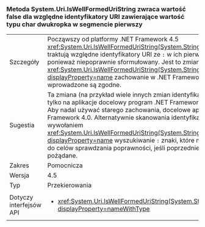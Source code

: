 ### <a name="systemuriiswellformeduristring-method-returns-false-for-relative-uris-with-a-colon-char-in-first-segment"></a>Metoda System.Uri.IsWellFormedUriString zwraca wartość false dla względne identyfikatory URI zawierające wartość typu char dwukropka w segmencie pierwszy

|   |   |
|---|---|
|Szczegóły|Począwszy od platformy .NET Framework 4.5 <xref:System.Uri.IsWellFormedUriString(System.String,System.UriKind)> traktują względne identyfikatory URI ze <code>:</code> w ich pierwszy segment, ponieważ niepoprawnie sformułowany. Jest to zmiana z <xref:System.Uri.IsWellFormedUriString(System.String,System.UriKind)?displayProperty=name> zachowanie w .NET Framework 4.0 RFC3986 wprowadzone są zgodne.|
|Sugestia|Ta zmiana (na przykład wiele innych zmian identyfikatora URI) mają wpływ tylko na aplikacje docelowy program .NET Framework 4.5 (lub nowszej). Aby nadal używać starego zachowania, docelowe aplikacji .NET Framework 4.0. Alternatywnie skanowania identyfikatorów URI przed wywołaniem <xref:System.Uri.IsWellFormedUriString(System.String,System.UriKind)?displayProperty=name> wyszukiwanie <code>:</code> znaki, które może chcesz usunąć do celów sprawdzania poprawności, jeśli poprzednie działanie jest pożądane.|
|Zakres|Pomocnicza|
|Wersja|4.5|
|Typ|Przekierowania|
|Dotyczy interfejsów API|<ul><li><xref:System.Uri.IsWellFormedUriString(System.String,System.UriKind)?displayProperty=nameWithType></li></ul>|

